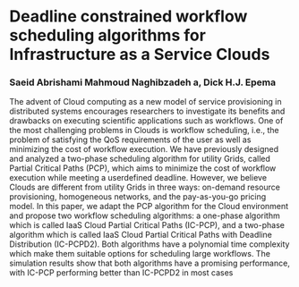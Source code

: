 # Deadline constrained workflow scheduling algorithms for Infrastructure as a Service Clouds
### Saeid Abrishami  Mahmoud Naghibzadeh a, Dick H.J. Epema
The advent of Cloud computing as a new model of service provisioning in distributed systems encourages researchers to investigate its benefits and drawbacks on executing scientific applications such as workflows. One of the most challenging problems in Clouds is workflow scheduling, i.e., the problem of satisfying the QoS requirements of the user as well as minimizing the cost of workflow execution. We have previously designed and analyzed a two-phase scheduling algorithm for utility Grids, called Partial Critical Paths (PCP), which aims to minimize the cost of workflow execution while meeting a userdefined deadline. However, we believe Clouds are different from utility Grids in three ways: on-demand resource provisioning, homogeneous networks, and the pay-as-you-go pricing model. In this paper, we adapt the PCP algorithm for the Cloud environment and propose two workflow scheduling algorithms: a one-phase algorithm which is called IaaS Cloud Partial Critical Paths (IC-PCP), and a two-phase algorithm which is called IaaS Cloud Partial Critical Paths with Deadline Distribution (IC-PCPD2). Both algorithms have a polynomial time complexity which make them suitable options for scheduling large workflows. The simulation results show that both algorithms have a promising performance, with IC-PCP performing better than IC-PCPD2 in most cases
